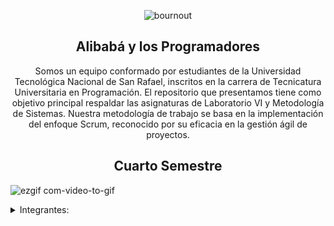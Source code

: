 
<div align="center">

![bournout](https://i.postimg.cc/Rh7VpN52/Alibab.jpg)

## Alibabá y los Programadores

Somos un equipo conformado por estudiantes de la Universidad Tecnológica Nacional de San Rafael, inscritos en la carrera de Tecnicatura Universitaria en Programación. El repositorio que presentamos tiene como objetivo principal respaldar las asignaturas de Laboratorio VI y Metodología de Sistemas. Nuestra metodología de trabajo se basa en la implementación del enfoque Scrum, reconocido por su eficacia en la gestión ágil de proyectos.

## Cuarto Semestre
</div>


![ezgif com-video-to-gif](https://github.com/CodeSystem2022/Alibaba-Cuarto-Semestre/assets/111541137/371e14a3-222f-4b2b-8319-01b36a728d57)

<details>
<summary> Integrantes:</summary><br>
  
Gabriel Beltrando - [Gabriel Beltrando](https://github.com/gabibelt) <br>
Matias Carballo - [Matias Carballo](https://github.com/lokywolf2295) <br>
Ángel Escobar - [Ángel Escobar](https://github.com/angesc2022) <br>
Denise Germiniani - [Denise Germiniani](https://github.com/DenuArg) <br>
Pablo Gutierrez - [Pablo Gutierrez](https://github.com/PabloYR16) <br>
Jorge Huaman Perez - [Jorge Huaman Perez](https://github.com/Jorge-Huaman) <br>
Sebastián Lerotich - [Sebastián Lerotich](https://github.com/SebaLerotich) <br>
Murua Juan Ignacio - [Murua Juan Ignacio](https://github.com/JuanIgnaMurua) <br>
</details>


